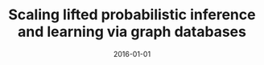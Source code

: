 ---
title: "Scaling lifted probabilistic inference and learning via graph databases"
collection: publications
permalink: /publication/2016-01-01-Scaling-lifted-probabilistic-inference-and-learning-via-graph-databases
date: 2016-01-01
venue: 'Proceedings of the 2016 SIAM International Conference on Data Mining'
---